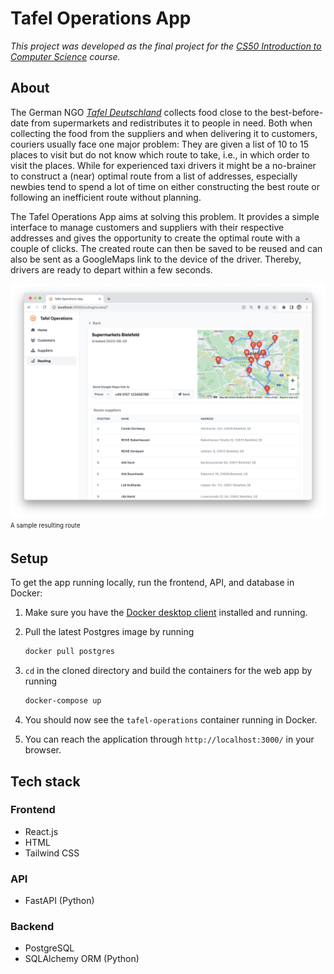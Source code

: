 # Tafel Operations App
*This project was developed as the final project for the [CS50 Introduction to Computer Science](https://cs50.harvard.edu/x/2023/) course.*
## About
The German NGO [*Tafel Deutschland*](https://www.tafel.de/) collects food close to the best-before-date from supermarkets and redistributes it to people in need. Both when collecting the food from the suppliers and when delivering it to customers, couriers usually face one major problem:
They are given a list of 10 to 15 places to visit but do not know which route to take, i.e., in which order to visit the places. While for experienced taxi drivers it might be a no-brainer to construct a (near) optimal route from a list of addresses, especially newbies tend to spend a lot of time on either constructing the best route or following an inefficient route without planning.

The Tafel Operations App aims at solving this problem. It provides a simple interface to manage customers and suppliers with their respective addresses and gives the opportunity to create the optimal route with a couple of clicks. The created route can then be saved to be reused and can also be sent as a GoogleMaps link to the device of the driver. Thereby, drivers are ready to depart within a few seconds.

![alt text](docs/sample_route_detail.png)
<sub><sup>A sample resulting route</sup></sub>

## Setup
To get the app running locally, run the frontend, API, and database in Docker:

1. Make sure you have the [Docker desktop client](https://www.docker.com/products/docker-desktop/) installed and running. 

2. Pull the latest Postgres image by running
    ```sh
    docker pull postgres
    ```

3. `cd` in the cloned directory and build the containers for the web app by running
    ```sh
    docker-compose up
    ```

4. You should now see the `tafel-operations` container running in Docker.

5. You can reach the application through `http://localhost:3000/` in your browser.


## Tech stack
### Frontend
- React.js
- HTML
- Tailwind CSS

### API
- FastAPI (Python)

### Backend
- PostgreSQL
- SQLAlchemy ORM (Python)